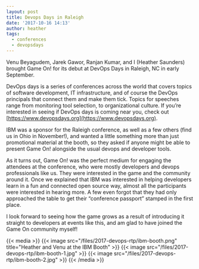 ```yaml
---
layout: post
title: Devops Days in Raleigh
date: '2017-10-16 14:13'
author: heather
tags:
  - conferences
  - devopsdays
---
```

  
Venu Beyagudem, Jarek Gawor, Ranjan Kumar, and I (Heather Saunders) brought Game On! for its debut at DevOps Days in Raleigh, NC in early September.

DevOps days is a series of conferences across the world that covers topics of software development, IT infrastructure, and of course the DevOps principals that connect them and make them tick. Topics for speeches range from monitoring tool selection, to organizational culture. If you’re interested in seeing if DevOps days is coming near you, check out [https://www.devopsdays.org](https://www.devopsdays.org).

IBM was a sponsor for the Raleigh conference, as well as a few others (find us in Ohio in November!), and wanted a little something more than just promotional material at the booth, so they asked if anyone might be able to present Game On! alongside the usual devops and developer tools.

As it turns out, Game On! was the perfect medium for engaging the attendees at the conference, who were mostly developers and devops professionals like us. They were interested in the game and the community around it. Once we explained that IBM was interested in helping developers learn in a fun and connected open source way, almost all the participants were interested in hearing more. A few even forgot that they had only approached the table to get their “conference passport” stamped in the first place.

I look forward to seeing how the game grows as a result of introducing it straight to developers at events like this, and am glad to have joined the Game On community myself!

{{< media >}}
  {{< image src="/files/2017-devops-rtp/ibm-booth.png" title="Heather and Venu at the IBM Booth" >}}
  {{< image src="/files/2017-devops-rtp/ibm-booth-1.jpg" >}}
  {{< image src="/files/2017-devops-rtp/ibm-booth-2.jpg" >}}
{{< /media >}}
